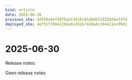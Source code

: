 ```yaml
---
kind: article
date: 2025-06-30
previous_sha: dd399a6efd0f8ab13616c65db0b31832026ef3fd
deployed_sha: 4ef51f298412bbe8c262b743da4c194411ec9941
---
```


# 2025-06-30

Release notes:

Geen release notes
